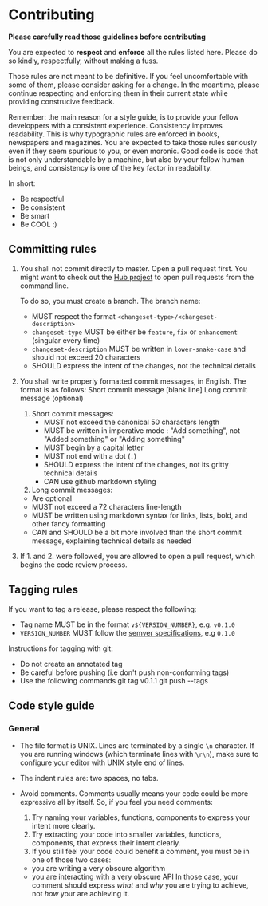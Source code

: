 # Contributing

**Please carefully read those guidelines before contributing**

You are expected to **respect** and **enforce** all the rules listed here. Please do so kindly, respectfully, without making a fuss.

Those rules are not meant to be definitive. If you feel uncomfortable with some of them, please consider asking for a change. In the meantime, please continue respecting and enforcing them in their current state while providing construcive feedback.

Remember: the main reason for a style guide, is to provide your fellow developpers with a consistent experience. Consistency improves readability. This is why typographic rules are enforced in books, newspapers and magazines. You are expected to take those rules seriously even if they seem spurious to you, or even moronic. Good code is code that is not only understandable by a machine, but also by your fellow human beings, and consistency is one of the key factor in readability.

In short:

* Be respectful
* Be consistent
* Be smart
* Be COOL :)


## Committing rules

1. You shall not commit directly to master. Open a pull request first. You might want to check out the [Hub project](https://github.com/github/hub) to open pull requests from the command line.

    To do so, you must create a branch. The branch name:

    * MUST respect the format `<changeset-type>/<changeset-description>`
    * `changeset-type` MUST be either be `feature`, `fix` or `enhancement` (singular every time)
    * `changeset-description` MUST be written in `lower-snake-case` and should not exceed 20 characters
    * SHOULD express the intent of the changes, not the technical details

2. You shall write properly formatted commit messages, in English. The format is as follows:
        Short commit message
        [blank line]
        Long commit message (optional)
    1. Short commit messages:
        * MUST not exceed the canonical 50 characters length
        * MUST be written in imperative mode : "Add something", not "Added something" or "Adding something"
        * MUST begin by a capital letter
        * MUST not end with a dot (`.`)
        * SHOULD express the intent of the changes, not its gritty technical details
        * CAN use github markdown styling
    2. Long commit messages:
      * Are optional
      * MUST not exceed a 72 characters line-length
      * MUST be written using markdown syntax for links, lists, bold, and other fancy formatting
      * CAN and SHOULD be a bit more involved than the short commit message, explaining technical details as needed

3. If 1. and 2. were followed, you are allowed to open a pull request, which begins the code review process.

## Tagging rules

If you want to tag a release, please respect the following:

* Tag name MUST be in the format `v${VERSION_NUMBER}`, e.g. `v0.1.0`
* `VERSION_NUMBER` MUST follow the [semver specifications](https://semver.org/), e.g `0.1.0`

Instructions for tagging with git:

* Do not create an annotated tag
* Be careful before pushing (i.e don't push non-conforming tags)
* Use the following commands
        git tag v0.1.1
        git push --tags

## Code style guide

### General

* The file format is UNIX. Lines are terminated by a single `\n` character. If you are running windows (which terminate lines with `\r\n`), make sure to configure your editor with UNIX style end of lines.

* The indent rules are: two spaces, no tabs.

* Avoid comments. Comments usually means your code could be more expressive all by itself. So, if you feel you need comments:
  
  1. Try naming your variables, functions, components to express your intent more clearly.
  2. Try extracting your code into smaller variables, functions, components, that express their intent clearly.
  3. If you still feel your code could benefit a comment, you must be in one of those two cases:
    * you are writing a very obscure algorithm
    * you are interacting with a very obscure API
    In those case, your comment should express _what_ and _why_ you are trying to achieve, not _how_ your are achieving it.


